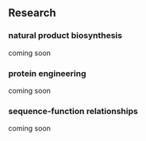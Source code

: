 ## Research

### natural product biosynthesis
coming soon

### protein engineering
coming soon

### sequence-function relationships
coming soon

